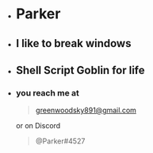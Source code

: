 - # Parker
- ## I like to break windows
- ## Shell Script Goblin for life
- ### you reach me at 
 
  > greenwoodsky891@gmail.com

  or on Discord

  > @Parker#4527
